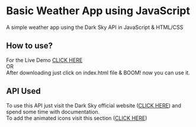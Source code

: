 # Basic Weather App using JavaScript

A simple weather app using the Dark Sky API in JavaScript &amp; HTML/CSS


## How to use?
For the Live Demo [CLICK HERE](https://suhelhasan.github.io/Weather-App/) <br/>
OR <br/>
After downloading just click on index.html file & BOOM! now you can use it.

## API Used

To use this API just visit the Dark Sky official website ([CLICK HERE](https://darksky.net/)) and spend some time with documentation. <br/>
To add the animated icons visit this section ([CLICK HERE](https://darkskyapp.github.io/skycons))



